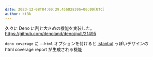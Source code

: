 ```yaml
---
date: 2023-12-08T04:00:29.456028306+00:00[UTC]
author: kt3k
---
```

久々に Deno に割と大きめの機能を実装した。 https://github.com/denoland/deno/pull/21495

`deno coverage` に `--html` オプションを付けると [istanbul](https://istanbul.js.org/) っぽいデザインの html coverage report が生成される機能

